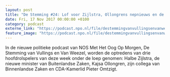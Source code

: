 ```yaml
---
layout: post
title: "De Stemming #24: Lof voor Zijlstra, Ollongrens nepnieuws en de val van Omtzigt"
date: Fri, 17 Nov 2017 00:00:00 +0100
category: podcast
externe_link: "https://podcast.npo.nl/file/destemmingvanvullingsenvanweezel/2967/nporadio1_destemmingvanvullingsenvanweezel_20171117_de-stemming-24-lof-voor-zijlstra-ollongrens-nepnieuws-en-de-val-van-omtzigt.mp3"
feature_image: "https://podcast.npo.nl/file/destemmingvanvullingsenvanweezel/2967/nporadio1_destemmingvanvullingsenvanweezel_20171117_de-stemming-24-lof-voor-zijlstra-ollongrens-nepnieuws-en-de-val-van-omtzigt.mp3"
---
```


In de nieuwe politieke podcast van NOS Met Het Oog Op Morgen, De Stemming van Vullings en Van Weezel, worden de optredens van drie hoofdrolspelers van deze week onder de loep genomen: Halbe Zijlstra, de nieuwe minister van Buitenlandse Zaken, Kajsa Ollongren, zijn collega van Binnenlandse Zaken en CDA-Kamerlid Pieter Omtzigt.

